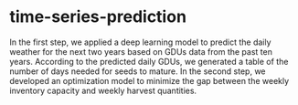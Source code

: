 # time-series-prediction
In the first step, we applied a deep learning model to predict the daily weather for the next two years based on GDUs data from the past ten years. According to the predicted daily GDUs, we generated a table of the number of days needed for seeds to mature. In the second step, we developed an optimization model to minimize the gap between the weekly inventory capacity and weekly harvest quantities.
